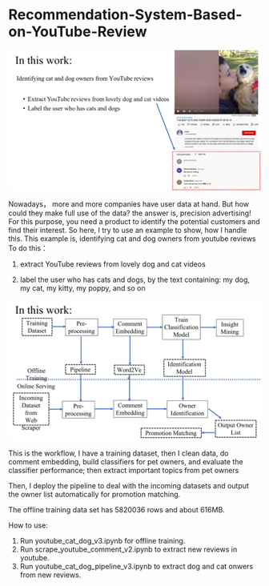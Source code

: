 # Recommendation-System-Based-on-YouTube-Review

![graph](./screenshots/Picture1.png)

Nowadays， more and more companies have user data at hand. But how could they make full use of the data? the answer is, precision advertising! For this purpose, you need a product to identify the potential customers and find their interest. So here, I try to use an example to show, how I handle this. This example is, identifying cat and dog owners from youtube reviews 
To do this：

1. extract YouTube reviews from lovely dog and cat videos

2. label the user who has cats and dogs, by the text containing: my dog, my cat, my kitty, my poppy, and so on

![graph](./screenshots/Picture2.png)

This is the workflow, I have a training dataset, then I clean data, do comment embedding, build classifiers for pet owners, and evaluate the classifier performance;  then extract important topics from pet owners

Then, I deploy the pipeline to deal with the incoming datasets and output the owner list automatically for promotion matching. 

The offline training data set has 5820036 rows and about 616MB.

How to use: 

1. Run youtube_cat_dog_v3.ipynb for offline training.
2. Run scrape_youtube_comment_v2.ipynb to extract new reviews in youtube.
3. Run youtube_cat_dog_pipeline_v3.ipynb to extract dog and cat onwers from new reviews.  
